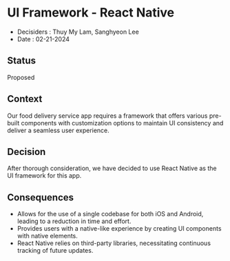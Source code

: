 # UI Framework - React Native

* Decisiders : Thuy My Lam, Sanghyeon Lee
* Date : 02-21-2024

## Status
Proposed

## Context
Our food delivery service app requires a framework that offers various pre-built components with customization options to maintain UI consistency and deliver a seamless user experience.

## Decision
After thorough consideration, we have decided to use React Native as the UI framework for this app.

## Consequences
- Allows for the use of a single codebase for both iOS and Android, leading to a reduction in time and effort.
- Provides users with a native-like experience by creating UI components with native elements.
- React Native relies on third-party libraries, necessitating continuous tracking of future updates.

